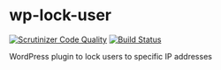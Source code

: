 # wp-lock-user

[![Scrutinizer Code Quality](https://scrutinizer-ci.com/g/sjinks/wp-lock-user/badges/quality-score.png?b=master)](https://scrutinizer-ci.com/g/sjinks/wp-lock-user/?branch=master)
[![Build Status](https://scrutinizer-ci.com/g/sjinks/wp-lock-user/badges/build.png?b=master)](https://scrutinizer-ci.com/g/sjinks/wp-lock-user/build-status/master)

WordPress plugin to lock users to specific IP addresses
